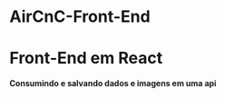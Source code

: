 # AirCnC-Front-End

<h1>Front-End em React</h1>
<strong>Consumindo e salvando dados e imagens em uma api</strong>
